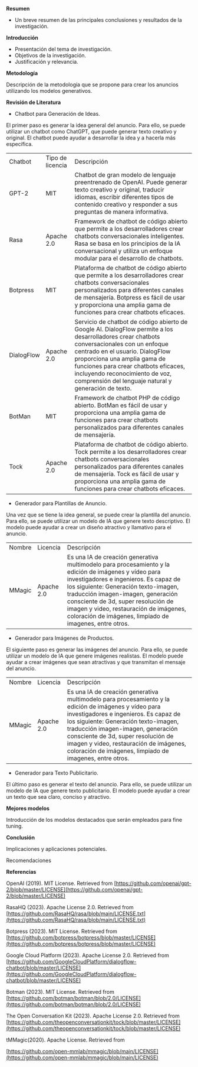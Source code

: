 **Resumen**



* Un breve resumen de las principales conclusiones y resultados de la investigación.

**Introducción**



* Presentación del tema de investigación.
* Objetivos de la investigación.
* Justificación y relevancia.

**Metodología**

Descripción de la metodología que se propone para crear los anuncios utilizando los modelos generativos.

**Revisión de Literatura**



* Chatbot para Generación de Ideas.

El primer paso es generar la idea general del anuncio. Para ello, se puede utilizar un chatbot como ChatGPT, que puede generar texto creativo y original. El chatbot puede ayudar a desarrollar la idea y a hacerla más específica.


<table>
  <tr>
   <td>Chatbot
   </td>
   <td>Tipo de licencia
   </td>
   <td>Descripción
   </td>
  </tr>
  <tr>
   <td>GPT-2
   </td>
   <td>MIT
   </td>
   <td>Chatbot de gran modelo de lenguaje preentrenado de OpenAI. Puede generar texto creativo y original, traducir idiomas, escribir diferentes tipos de contenido creativo y responder a sus preguntas de manera informativa.
   </td>
  </tr>
  <tr>
   <td>Rasa
   </td>
   <td>Apache 2.0
   </td>
   <td>Framework de chatbot de código abierto que permite a los desarrolladores crear chatbots conversacionales inteligentes. Rasa se basa en los principios de la IA conversacional y utiliza un enfoque modular para el desarrollo de chatbots.
   </td>
  </tr>
  <tr>
   <td>Botpress
   </td>
   <td>MIT
   </td>
   <td>Plataforma de chatbot de código abierto que permite a los desarrolladores crear chatbots conversacionales personalizados para diferentes canales de mensajería. Botpress es fácil de usar y proporciona una amplia gama de funciones para crear chatbots eficaces.
   </td>
  </tr>
  <tr>
   <td>DialogFlow
   </td>
   <td>Apache 2.0
   </td>
   <td>Servicio de chatbot de código abierto de Google AI. DialogFlow permite a los desarrolladores crear chatbots conversacionales con un enfoque centrado en el usuario. DialogFlow proporciona una amplia gama de funciones para crear chatbots eficaces, incluyendo reconocimiento de voz, comprensión del lenguaje natural y generación de texto.
   </td>
  </tr>
  <tr>
   <td>BotMan
   </td>
   <td>MIT
   </td>
   <td>Framework de chatbot PHP de código abierto. BotMan es fácil de usar y proporciona una amplia gama de funciones para crear chatbots personalizados para diferentes canales de mensajería.
   </td>
  </tr>
  <tr>
   <td>Tock
   </td>
   <td>Apache 2.0
   </td>
   <td>Plataforma de chatbot de código abierto. Tock permite a los desarrolladores crear chatbots conversacionales personalizados para diferentes canales de mensajería. Tock es fácil de usar y proporciona una amplia gama de funciones para crear chatbots eficaces.
   </td>
  </tr>
</table>




* Generador para Plantillas de Anuncio.

Una vez que se tiene la idea general, se puede crear la plantilla del anuncio. Para ello, se puede utilizar un modelo de IA que genere texto descriptivo. El modelo puede ayudar a crear un diseño atractivo y llamativo para el anuncio.


<table>
  <tr>
   <td>Nombre
   </td>
   <td>Licencia
   </td>
   <td>Descripción
   </td>
  </tr>
  <tr>
   <td>MMagic
   </td>
   <td>Apache 2.0
   </td>
   <td>Es una IA de creación generativa multimodelo para procesamiento y la edición de imágenes y vídeo para investigadores e ingenieros. Es capaz de los siguiente: Generación texto-imagen, traducción imagen-imagen, generación consciente de 3d, super resolución de imagen y video, restauración de imágenes, coloración de imágenes, limpiado de imagenes, entre otros.
   </td>
  </tr>
</table>




* Generador para Imágenes de Productos.

El siguiente paso es generar las imágenes del anuncio. Para ello, se puede utilizar un modelo de IA que genere imágenes realistas. El modelo puede ayudar a crear imágenes que sean atractivas y que transmitan el mensaje del anuncio.


<table>
  <tr>
   <td>Nombre
   </td>
   <td>Licencia
   </td>
   <td>Descripción
   </td>
  </tr>
  <tr>
   <td>MMagic
   </td>
   <td>Apache 2.0
   </td>
   <td>Es una IA de creación generativa multimodelo para procesamiento y la edición de imágenes y vídeo para investigadores e ingenieros. Es capaz de los siguiente: Generación texto-imagen, traducción imagen-imagen, generación consciente de 3d, super resolución de imagen y video, restauración de imágenes, coloración de imágenes, limpiado de imagenes, entre otros.
   </td>
  </tr>
</table>




* Generador para Texto Publicitario.

El último paso es generar el texto del anuncio. Para ello, se puede utilizar un modelo de IA que genere texto publicitario. El modelo puede ayudar a crear un texto que sea claro, conciso y atractivo.

**Mejores modelos**

Introducción de los modelos destacados que serán empleados para fine tuning.

**Conclusión**

Implicaciones y aplicaciones potenciales.

Recomendaciones

**Referencias**

OpenAI (2019). MIT License. Retrieved from [https://github.com/openai/gpt-2/blob/master/LICENSE](https://github.com/openai/gpt-2/blob/master/LICENSE)

RasaHQ (2023). Apache License 2.0. Retrieved from  [https://github.com/RasaHQ/rasa/blob/main/LICENSE.txt](https://github.com/RasaHQ/rasa/blob/main/LICENSE.txt)

Botpress (2023). MIT License. Retrieved from [https://github.com/botpress/botpress/blob/master/LICENSE](https://github.com/botpress/botpress/blob/master/LICENSE)

Google Cloud Platform (2023). Apache License 2.0. Retrieved from [https://github.com/GoogleCloudPlatform/dialogflow-chatbot/blob/master/LICENSE](https://github.com/GoogleCloudPlatform/dialogflow-chatbot/blob/master/LICENSE)

Botman (2023). MIT License. Retrieved from [https://github.com/botman/botman/blob/2.0/LICENSE](https://github.com/botman/botman/blob/2.0/LICENSE)

The Open Conversation Kit (2023). Apache License 2.0. Retrieved from [https://github.com/theopenconversationkit/tock/blob/master/LICENSE](https://github.com/theopenconversationkit/tock/blob/master/LICENSE)

tMMagic(2020). Apache License. Retrieved from

[https://github.com/open-mmlab/mmagic/blob/main/LICENSE](https://github.com/open-mmlab/mmagic/blob/main/LICENSE)
